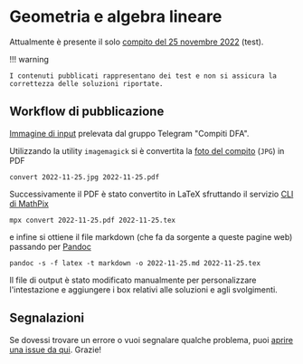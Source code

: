 # Geometria e algebra lineare

Attualmente è presente il solo [compito del 25 novembre 2022](2022-11-25.md) (test).

!!! warning

    I contenuti pubblicati rappresentano dei test e non si assicura la correttezza delle soluzioni riportate.

## Workflow di pubblicazione

[Immagine di input](https://t.me/c/1739191444/266) prelevata dal gruppo Telegram "Compiti DFA".

Utilizzando la utility `imagemagick` si è convertita la [foto del compito](img/2022-11-25.jpg) (`JPG`) in PDF

```
convert 2022-11-25.jpg 2022-11-25.pdf
```

Successivamente il PDF è stato convertito in LaTeX sfruttando il servizio [CLI di MathPix](https://mathpix.com/mpx-cli)


```
mpx convert 2022-11-25.pdf 2022-11-25.tex
```

e infine si ottiene il file markdown (che fa da sorgente a queste pagine web) passando per [Pandoc](https://pandoc.org/)

```
pandoc -s -f latex -t markdown -o 2022-11-25.md 2022-11-25.tex
```

Il file di output è stato modificato manualmente per personalizzare l'intestazione e aggiungere i box relativi alle soluzioni e agli svolgimenti.

## Segnalazioni

Se dovessi trovare un errore o vuoi segnalare qualche problema, puoi [aprire una issue da qui](https://github.com/UNICT-DMI/DFA-compiti/issues/new). Grazie!
